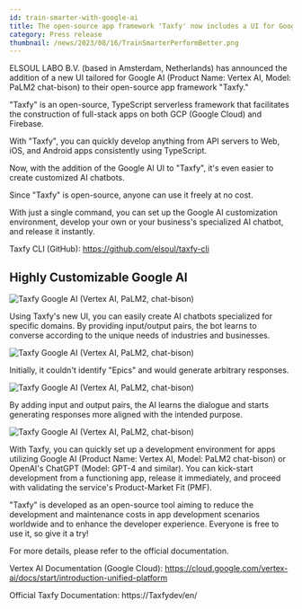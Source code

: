```yaml
---
id: train-smarter-with-google-ai
title: The open-source app framework 'Taxfy' now includes a UI for Google AI, making customization even easier.
category: Press release
thumbnail: /news/2023/08/16/TrainSmarterPerformBetter.png
---
```


ELSOUL LABO B.V. (based in Amsterdam, Netherlands) has announced the addition of a new UI tailored for Google AI (Product Name: Vertex AI, Model: PaLM2 chat-bison) to their open-source app framework "Taxfy."

"Taxfy" is an open-source, TypeScript serverless framework that facilitates the construction of full-stack apps on both GCP (Google Cloud) and Firebase.

With "Taxfy", you can quickly develop anything from API servers to Web, iOS, and Android apps consistently using TypeScript.

Now, with the addition of the Google AI UI to "Taxfy", it's even easier to create customized AI chatbots.

Since "Taxfy" is open-source, anyone can use it freely at no cost.

With just a single command, you can set up the Google AI customization environment, develop your own or your business's specialized AI chatbot, and release it instantly.

Taxfy CLI (GitHub): https://github.com/elsoul/taxfy-cli

## Highly Customizable Google AI

![Taxfy Google AI (Vertex AI, PaLM2, chat-bison)](/news/2023/08/16/VertexAIChat1EN.png)

Using Taxfy's new UI, you can easily create AI chatbots specialized for specific domains. By providing input/output pairs, the bot learns to converse according to the unique needs of industries and businesses.

![Taxfy Google AI (Vertex AI, PaLM2, chat-bison)](/news/2023/08/16/VertexAIChat2EN.png)

Initially, it couldn't identify "Epics" and would generate arbitrary responses.

![Taxfy Google AI (Vertex AI, PaLM2, chat-bison)](/news/2023/08/16/VertexAIChat3EN.png)

By adding input and output pairs, the AI learns the dialogue and starts generating responses more aligned with the intended purpose.

![Taxfy Google AI (Vertex AI, PaLM2, chat-bison)](/news/2023/08/16/VertexAIChat4EN.png)

With Taxfy, you can quickly set up a development environment for apps utilizing Google AI (Product Name: Vertex AI, Model: PaLM2 chat-bison) or OpenAI's ChatGPT (Model: GPT-4 and similar). You can kick-start development from a functioning app, release it immediately, and proceed with validating the service's Product-Market Fit (PMF).

"Taxfy" is developed as an open-source tool aiming to reduce the development and maintenance costs in app development scenarios worldwide and to enhance the developer experience. Everyone is free to use it, so give it a try!

For more details, please refer to the official documentation.

Vertex AI Documentation (Google Cloud): https://cloud.google.com/vertex-ai/docs/start/introduction-unified-platform

Official Taxfy Documentation: https://Taxfydev/en/
